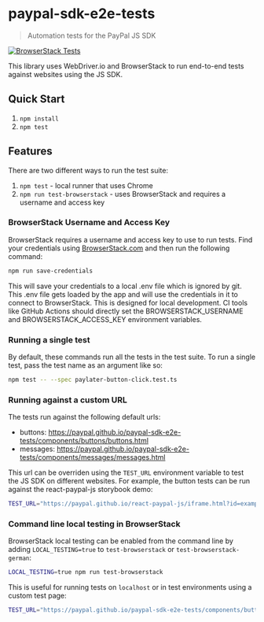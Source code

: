 # paypal-sdk-e2e-tests

> Automation tests for the PayPal JS SDK

[![BrowserStack Tests](https://github.com/paypal/paypal-sdk-e2e-tests/actions/workflows/main.yml/badge.svg)](https://github.com/paypal/paypal-sdk-e2e-tests/actions/workflows/main.yml)

This library uses WebDriver.io and BrowserStack to run end-to-end tests against websites using the JS SDK.

## Quick Start

1. `npm install`
2. `npm test`

## Features

There are two different ways to run the test suite:

1. `npm test` - local runner that uses Chrome
2. `npm run test-browserstack` - uses BrowserStack and requires a username and access key

### BrowserStack Username and Access Key

BrowserStack requires a username and access key to use to run tests. Find your credentials using [BrowserStack.com](https://www.browserstack.com/) and then run the following command:

```bash
npm run save-credentials
```

This will save your credentials to a local .env file which is ignored by git. This .env file gets loaded by the app and will use the credentials in it to connect to BrowserStack. This is designed for local development. CI tools like GitHub Actions should directly set the BROWSERSTACK_USERNAME and BROWSERSTACK_ACCESS_KEY environment variables.

### Running a single test

By default, these commands run all the tests in the test suite. To run a single test, pass the test name as an argument like so:

```bash
npm test -- --spec paylater-button-click.test.ts
```

### Running against a custom URL

The tests run against the following default urls:

-   buttons: https://paypal.github.io/paypal-sdk-e2e-tests/components/buttons/buttons.html
-   messages: https://paypal.github.io/paypal-sdk-e2e-tests/components/messages/messages.html

This url can be overriden using the `TEST_URL` environment variable to test the JS SDK on different websites. For example, the button tests can be run against the react-paypal-js storybook demo:

```bash
TEST_URL="https://paypal.github.io/react-paypal-js/iframe.html?id=example-paypalbuttons--default&args=&viewMode=story" npm test -- --spec button
```

### Command line local testing in BrowserStack

BrowserStack local testing can be enabled from the command line by adding `LOCAL_TESTING=true` to `test-browserstack` or `test-browserstack-german`:

```bash
LOCAL_TESTING=true npm run test-browserstack
```

This is useful for running tests on `localhost` or in test environments using a custom test page:

```bash
TEST_URL="https://paypal.github.io/paypal-sdk-e2e-tests/components/buttons/buttons.html?client-id=<stage client-id>&sdkBaseURL=<test env url>" LOCAL_TESTING=true npm run test-browserstack
```
